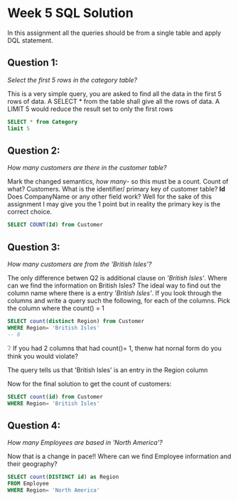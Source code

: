 # Week 5 SQL Solution
In this assignment all the queries should be from a single table and apply DQL statement.

## Question 1:
*Select the first 5 rows in the category table?*

This is a very simple query, you are asked to find all the data in the first 5 rows of data. A SELECT * from the table shall give all the rows of data. A LIMIT 5 would reduce the result set to only the first  rows
```sql
SELECT * from Category
limit 5
```

## Question 2:
*How many customers are there in the customer table?*

Mark the changed semantics, *how many*- so this must be a count. Count of what? Customers. What is the identifier/ primary key of customer table? **Id**
Does CompanyName or any other field work? Well for the sake of this assignment I may give you the 1 point but in reality the primary key is the correct choice.

```sql
SELECT COUNT(Id) from Customer
```

## Question 3:
*How many customers are from the 'British Isles'?*

The only difference betwen Q2 is additional clause on *'British Isles'*. Where can we find the information on British Isles? The ideal way to find out the column name where there is a entry *'British Isles'*. If you look through the columns and write a query such the following,  for each of the columns. Pick the column where the count() = 1 

```sql
SELECT count(distinct Region) from Customer
WHERE Region= 'British Isles'
-- 8
```
❔ If you had 2 columns that had count()= 1, thenw hat nornal form do you think you would violate?

The query tells us that 'British Isles' is an entry in the Region column

Now for the final solution to get the count of customers:

```sql
SELECT count(id) from Customer
WHERE Region= 'British Isles'
```

## Question 4: 
*How many Employees are based in 'North America'?*

Now that is a change in pace!! Where can we find Employee information and their geography? 
```sql
SELECT count(DISTINCT id) as Region
FROM Employee 
WHERE Region= 'North America'
```




